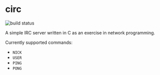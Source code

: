 # circ
![build status](https://gitlab.com/mana-/circ/badges/master/pipeline.svg)

A simple IRC server written in C as an exercise in network programming.

Currently supported commands:
- `NICK`
- `USER`
- `PING`
- `PONG`
